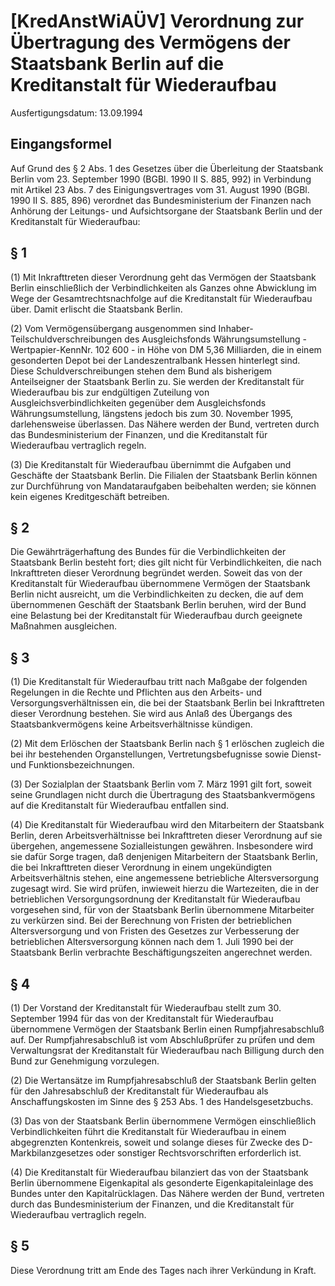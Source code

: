 # [KredAnstWiAÜV] Verordnung zur Übertragung des Vermögens der Staatsbank Berlin auf die Kreditanstalt für Wiederaufbau

Ausfertigungsdatum: 13.09.1994

 

## Eingangsformel

Auf Grund des § 2 Abs. 1 des Gesetzes über die Überleitung der Staatsbank Berlin vom 23. September 1990 (BGBl. 1990 II S. 885, 992) in Verbindung mit Artikel 23 Abs. 7 des Einigungsvertrages vom 31. August 1990 (BGBl. 1990 II S. 885, 896) verordnet das Bundesministerium der Finanzen nach Anhörung der Leitungs- und Aufsichtsorgane der Staatsbank Berlin und der Kreditanstalt für Wiederaufbau:


## § 1

(1) Mit Inkrafttreten dieser Verordnung geht das Vermögen der Staatsbank Berlin einschließlich der Verbindlichkeiten als Ganzes ohne Abwicklung im Wege der Gesamtrechtsnachfolge auf die Kreditanstalt für Wiederaufbau über. Damit erlischt die Staatsbank Berlin.

(2) Vom Vermögensübergang ausgenommen sind Inhaber-Teilschuldverschreibungen des Ausgleichsfonds Währungsumstellung - Wertpapier-KennNr. 102 600 - in Höhe von DM 5,36 Milliarden, die in einem gesonderten Depot bei der Landeszentralbank Hessen hinterlegt sind. Diese Schuldverschreibungen stehen dem Bund als bisherigem Anteilseigner der Staatsbank Berlin zu. Sie werden der Kreditanstalt für Wiederaufbau bis zur endgültigen Zuteilung von Ausgleichsverbindlichkeiten gegenüber dem Ausgleichsfonds Währungsumstellung, längstens jedoch bis zum 30. November 1995, darlehensweise überlassen. Das Nähere werden der Bund, vertreten durch das Bundesministerium der Finanzen, und die Kreditanstalt für Wiederaufbau vertraglich regeln.

(3) Die Kreditanstalt für Wiederaufbau übernimmt die Aufgaben und Geschäfte der Staatsbank Berlin. Die Filialen der Staatsbank Berlin können zur Durchführung von Mandataraufgaben beibehalten werden; sie können kein eigenes Kreditgeschäft betreiben.


## § 2

Die Gewährträgerhaftung des Bundes für die Verbindlichkeiten der Staatsbank Berlin besteht fort; dies gilt nicht für Verbindlichkeiten, die nach Inkrafttreten dieser Verordnung begründet werden. Soweit das von der Kreditanstalt für Wiederaufbau übernommene Vermögen der Staatsbank Berlin nicht ausreicht, um die Verbindlichkeiten zu decken, die auf dem übernommenen Geschäft der Staatsbank Berlin beruhen, wird der Bund eine Belastung bei der Kreditanstalt für Wiederaufbau durch geeignete Maßnahmen ausgleichen.


## § 3

(1) Die Kreditanstalt für Wiederaufbau tritt nach Maßgabe der folgenden Regelungen in die Rechte und Pflichten aus den Arbeits- und Versorgungsverhältnissen ein, die bei der Staatsbank Berlin bei Inkrafttreten dieser Verordnung bestehen. Sie wird aus Anlaß des Übergangs des Staatsbankvermögens keine Arbeitsverhältnisse kündigen.

(2) Mit dem Erlöschen der Staatsbank Berlin nach § 1 erlöschen zugleich die bei ihr bestehenden Organstellungen, Vertretungsbefugnisse sowie Dienst- und Funktionsbezeichnungen.

(3) Der Sozialplan der Staatsbank Berlin vom 7. März 1991 gilt fort, soweit seine Grundlagen nicht durch die Übertragung des Staatsbankvermögens auf die Kreditanstalt für Wiederaufbau entfallen sind.

(4) Die Kreditanstalt für Wiederaufbau wird den Mitarbeitern der Staatsbank Berlin, deren Arbeitsverhältnisse bei Inkrafttreten dieser Verordnung auf sie übergehen, angemessene Sozialleistungen gewähren. Insbesondere wird sie dafür Sorge tragen, daß denjenigen Mitarbeitern der Staatsbank Berlin, die bei Inkrafttreten dieser Verordnung in einem ungekündigten Arbeitsverhältnis stehen, eine angemessene betriebliche Altersversorgung zugesagt wird. Sie wird prüfen, inwieweit hierzu die Wartezeiten, die in der betrieblichen Versorgungsordnung der Kreditanstalt für Wiederaufbau vorgesehen sind, für von der Staatsbank Berlin übernommene Mitarbeiter zu verkürzen sind. Bei der Berechnung von Fristen der betrieblichen Altersversorgung und von Fristen des Gesetzes zur Verbesserung der betrieblichen Altersversorgung können nach dem 1. Juli 1990 bei der Staatsbank Berlin verbrachte Beschäftigungszeiten angerechnet werden.


## § 4

(1) Der Vorstand der Kreditanstalt für Wiederaufbau stellt zum 30. September 1994 für das von der Kreditanstalt für Wiederaufbau übernommene Vermögen der Staatsbank Berlin einen Rumpfjahresabschluß auf. Der Rumpfjahresabschluß ist vom Abschlußprüfer zu prüfen und dem Verwaltungsrat der Kreditanstalt für Wiederaufbau nach Billigung durch den Bund zur Genehmigung vorzulegen.

(2) Die Wertansätze im Rumpfjahresabschluß der Staatsbank Berlin gelten für den Jahresabschluß der Kreditanstalt für Wiederaufbau als Anschaffungskosten im Sinne des § 253 Abs. 1 des Handelsgesetzbuchs.

(3) Das von der Staatsbank Berlin übernommene Vermögen einschließlich Verbindlichkeiten führt die Kreditanstalt für Wiederaufbau in einem abgegrenzten Kontenkreis, soweit und solange dieses für Zwecke des D-Markbilanzgesetzes oder sonstiger Rechtsvorschriften erforderlich ist.

(4) Die Kreditanstalt für Wiederaufbau bilanziert das von der Staatsbank Berlin übernommene Eigenkapital als gesonderte Eigenkapitaleinlage des Bundes unter den Kapitalrücklagen. Das Nähere werden der Bund, vertreten durch das Bundesministerium der Finanzen, und die Kreditanstalt für Wiederaufbau vertraglich regeln.


## § 5

Diese Verordnung tritt am Ende des Tages nach ihrer Verkündung in Kraft.
